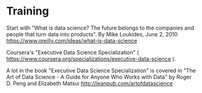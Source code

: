 # Training


Start with "What is data science? The future belongs to the companies and people that turn data into products".
By Mike Loukides, June 2, 2010 https://www.oreilly.com/ideas/what-is-data-science

Coursera's "Executive Data Science Specialization" ( https://www.coursera.org/specializations/executive-data-science ).

A lot in the book "Executive Data Science Specialization"  is covered in "The Art of Data Science - A Guide for Anyone Who Works with Data" by Roger D. Peng and Elizabeth Matsui http://leanpub.com/artofdatascience


